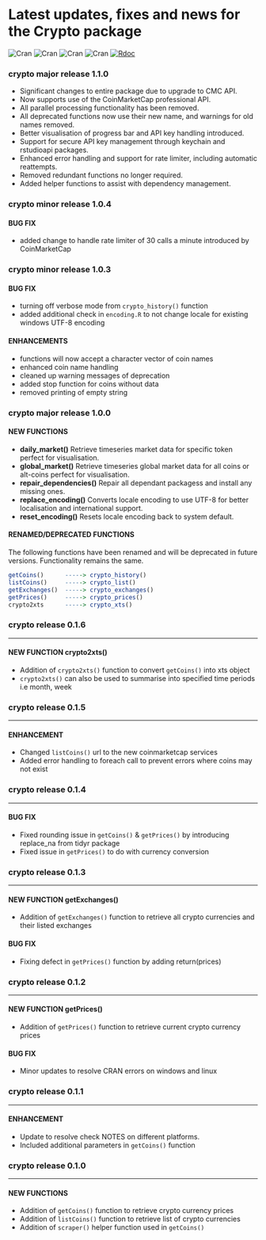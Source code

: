 # Latest updates, fixes and news for the Crypto package
![Cran](http://cranlogs.r-pkg.org/badges/grand-total/crypto) ![Cran](http://cranlogs.r-pkg.org/badges/crypto) ![Cran](http://cranlogs.r-pkg.org/badges/last-week/crypto) ![Cran](http://cranlogs.r-pkg.org/badges/last-day/crypto) [![Rdoc](http://www.rdocumentation.org/badges/version/crypto)](http://www.rdocumentation.org/packages/crypto)

### crypto major release 1.1.0
- Significant changes to entire package due to upgrade to CMC API.
- Now supports use of the CoinMarketCap professional API.
- All parallel processing functionality has been removed.
- All deprecated functions now use their new name, and warnings for old names removed.
- Better visualisation of progress bar and API key handling introduced.
- Support for secure API key management through keychain and rstudioapi packages.
- Enhanced error handling and support for rate limiter, including automatic reattempts.
- Removed redundant functions no longer required.
- Added helper functions to assist with dependency management.

### crypto minor release 1.0.4
#### BUG FIX
- added change to handle rate limiter of 30 calls a minute introduced by CoinMarketCap

### crypto minor release 1.0.3
#### BUG FIX
- turning off verbose mode from `crypto_history()` function
- added additional check in `encoding.R` to not change locale for existing windows UTF-8 encoding

#### ENHANCEMENTS
- functions will now accept a character vector of coin names
- enhanced coin name handling
- cleaned up warning messages of deprecation
- added stop function for coins without data
- removed printing of empty string
### crypto major release 1.0.0
#### NEW FUNCTIONS
- **daily_market()** Retrieve timeseries market data for specific token perfect for visualisation.
- **global_market()** Retrieve timeseries global market data for all coins or alt-coins perfect for visualisation.
- **repair_dependencies()** Repair all dependant packagess and install any missing ones.
- **replace_encoding()** Converts locale encoding to use UTF-8 for better localisation and international support.
- **reset_encoding()** Resets locale encoding back to system default.

#### RENAMED/DEPRECATED FUNCTIONS
The following functions have been renamed and will be deprecated in future versions. Functionality remains the same.

```R
getCoins()      -----> crypto_history()
listCoins()     -----> crypto_list()
getExchanges()  -----> crypto_exchanges()
getPrices()     -----> crypto_prices()
crypto2xts      -----> crypto_xts()
```

### crypto release 0.1.6

---

#### NEW FUNCTION  **crypto2xts()**
- Addition of `crypto2xts()` function to convert `getCoins()` into xts object
- `crypto2xts()` can also be used to summarise into specified time periods i.e month, week

### crypto release 0.1.5

---

#### ENHANCEMENT
- Changed `listCoins()` url to the new coinmarketcap services
- Added error handling to foreach call to prevent errors where coins may not exist

### crypto release 0.1.4

---

#### BUG FIX
- Fixed rounding issue in `getCoins()` & `getPrices()` by introducing replace_na from tidyr package
- Fixed issue in `getPrices()` to do with currency conversion

### crypto release 0.1.3

---

#### NEW FUNCTION  **getExchanges()**
- Addition of `getExchanges()` function to retrieve all crypto currencies and their listed exchanges

#### BUG FIX
- Fixing defect in `getPrices()` function by adding return(prices)

### crypto release 0.1.2

---

#### NEW FUNCTION  **getPrices()**
- Addition of `getPrices()` function to retrieve current crypto currency prices

#### BUG FIX
- Minor updates to resolve CRAN errors on windows and linux

### crypto release 0.1.1

---

#### ENHANCEMENT
- Update to resolve check NOTES on different platforms.
- Included additional parameters in `getCoins()` function

### crypto release 0.1.0

---

#### NEW FUNCTIONS
- Addition of `getCoins()` function to retrieve crypto currency prices
- Addition of `listCoins()` function to retrieve list of crypto currencies
- Addition of `scraper()` helper function used in `getCoins()`
